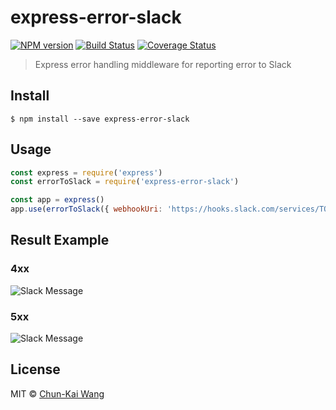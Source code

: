 # express-error-slack

[![NPM version][npm-image]][npm-url]
[![Build Status][travis-image]][travis-url]
[![Coverage Status][codecov-image]][codecov-url]

> Express error handling middleware for reporting error to Slack

## Install

```
$ npm install --save express-error-slack
```

## Usage

```js
const express = require('express')
const errorToSlack = require('express-error-slack')

const app = express()
app.use(errorToSlack({ webhookUri: 'https://hooks.slack.com/services/TOKEN'})
```

## Result Example

### 4xx

![Slack Message](https://github.com/chunkai1312/express-error-slack/raw/master/screenshots/4xx.png)

### 5xx

![Slack Message](https://github.com/chunkai1312/express-error-slack/raw/master/screenshots/5xx.png)

## License

MIT © [Chun-Kai Wang](https://github.com/chunkai1312)

[npm-image]: https://img.shields.io/npm/v/express-error-slack.svg
[npm-url]: https://npmjs.org/package/express-error-slack
[travis-image]: https://img.shields.io/travis/chunkai1312/express-error-slack.svg
[travis-url]: https://travis-ci.org/chunkai1312/express-error-slack
[codecov-image]: https://img.shields.io/codecov/c/github/chunkai1312/express-error-slack.svg
[codecov-url]: https://codecov.io/gh/chunkai1312/express-error-slack
